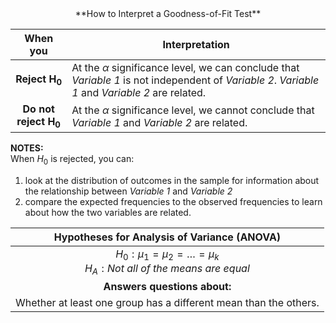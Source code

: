 <center> **How to Interpret a Goodness-of-Fit Test**
</center>

| **When you** | **Interpretation** | 
|:---:|-----|
| **Reject $\mathbf{H_0}$** | At the $\alpha$ significance level, we can conclude that *Variable 1* is not independent of *Variable 2*. *Variable 1* and *Variable 2* are related. |
| **Do not reject $\mathbf{H_0}$** | At the $\alpha$ significance level, we cannot conclude that *Variable 1* and *Variable 2* are related. |
    
    
**NOTES:**    
When $H_0$  is rejected, you can:  
1) look at the distribution of outcomes in the sample for information about the relationship between *Variable 1* and *Variable 2*  
2) compare the expected frequencies to the observed frequencies to learn about how the two variables are related.



| **Hypotheses for Analysis of Variance (ANOVA)**                      |
|:--------------------------------------------------------------------:|
| $H_0:\mu_1 = \mu_2 = \ldots = \mu_k$ <br> $H_A: Not\ all\ of\ the\ means\ are\ equal$ |
| **Answers questions about:**                                         |
| Whether at least one group has a different mean than the others.     |
